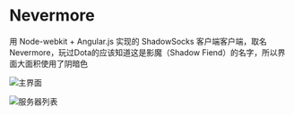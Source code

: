 Nevermore
=========

用 Node-webkit + Angular.js 实现的 ShadowSocks 客户端客户端，取名Nevermore，玩过Dota的应该知道这是影魔（Shadow Fiend）的名字，所以界面大面积使用了阴暗色

![主界面](http://cnode.qiniudn.com/Fuc8SheypEdPcu1pK-fCtxzUnCvI)

![服务器列表](http://cnode.qiniudn.com/FsQGkFMwe9UkBddSCvbCOpLqwKN3)